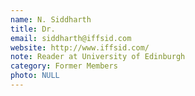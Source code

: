```yaml
---
name: N. Siddharth
title: Dr.
email: siddharth@iffsid.com
website: http://www.iffsid.com/
note: Reader at University of Edinburgh
category: Former Members
photo: NULL
---
```

